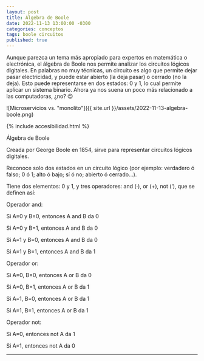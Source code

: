 ```yaml
---
layout: post
title: Álgebra de Boole
date: 2022-11-13 13:00:00 -0300
categories: conceptos
tags: boole circuitos
published: true
---
```


Aunque parezca un tema más apropiado para expertos en matemática o electrónica, el álgebra de Boole nos permite analizar los circuitos lógicos digitales. En palabras no muy técnicas, un circuito es algo que permite dejar pasar electricidad, y puede estar abierto (la deja pasar) o cerrado (no la deja). Esto puede representarse en dos estados: 0 y 1, lo cual permite aplicar un sistema binario. Ahora ya nos suena un poco más relacionado a las computadoras, ¿no? 😉


![Microservicios vs. "monolito"]({{ site.url }}/assets/2022-11-13-algebra-boole.png)


{% include accesibilidad.html %}

Álgebra de Boole

Creada por George Boole en 1854, sirve para representar circuitos lógicos digitales.

Reconoce solo dos estados en un circuito lógico (por ejemplo: verdadero ó falso; 0 ó 1; alto ó bajo; sí ó no; abierto ó cerrado…).

Tiene dos elementos: 0 y 1, y tres operadores: and (·), or (+), not (‘), que se definen así:

Operador and:

Si A=0 y B=0, entonces A and B da 0

Si A=0 y B=1, entonces A and B da 0

Si A=1 y B=0, entonces A and B da 0

Si A=1 y B=1, entonces A and B da 1


Operador or:

Si A=0, B=0, entonces A or B da 0

Si A=0, B=1, entonces A or B da 1

Si A=1, B=0, entonces A or B da 1

Si A=1, B=1, entonces A or B da 1


Operador not:

Si A=0, entonces not A da 1

Si A=1, entonces not A da 0


</div></details>




<hr />
